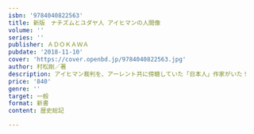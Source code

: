 ```yaml
---
isbn: '9784040822563'
title: 新版　ナチズムとユダヤ人 アイヒマンの人間像
volume: ''
series: ''
publisher: ＡＤＯＫＡＷＡ
pubdate: '2018-11-10'
cover: 'https://cover.openbd.jp/9784040822563.jpg'
author: 村松剛／著
description: アイヒマン裁判を、アーレント共に傍聴していた「日本人」作家がいた！
price: '840'
genre: ''
target: 一般
format: 新書
content: 歴史総記

---
```

